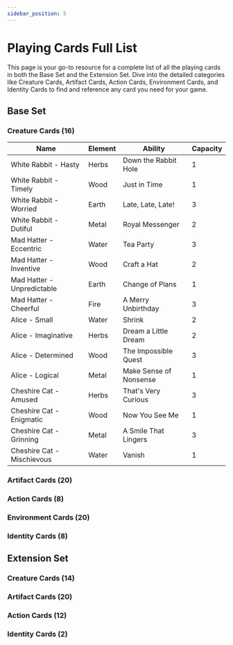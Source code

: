 ```yaml
---
sidebar_position: 5
---
```

# Playing Cards Full List
This page is your go-to resource for a complete list of all the playing cards in both the Base Set and the Extension Set. Dive into the detailed categories like Creature Cards, Artifact Cards, Action Cards, Environment Cards, and Identity Cards to find and reference any card you need for your game.


## Base Set
### Creature Cards (16)
| Name                       | Element | Ability                | Capacity |
|----------------------------|---------|------------------------|----------|
| White Rabbit - Hasty       | Herbs   | Down the Rabbit Hole   | 1        |
| White Rabbit - Timely      | Wood    | Just in Time           | 1        |
| White Rabbit - Worried     | Earth   | Late, Late, Late!      | 3        |
| White Rabbit - Dutiful     | Metal   | Royal Messenger        | 2        |
| Mad Hatter - Eccentric     | Water   | Tea Party              | 3        |
| Mad Hatter - Inventive     | Wood    | Craft a Hat            | 2        |
| Mad Hatter - Unpredictable | Earth   | Change of Plans        | 1        |
| Mad Hatter - Cheerful      | Fire    | A Merry Unbirthday     | 3        |
| Alice - Small              | Water   | Shrink                 | 2        |
| Alice - Imaginative        | Herbs   | Dream a Little Dream   | 2        |
| Alice - Determined         | Wood    | The Impossible Quest   | 3        |
| Alice - Logical            | Metal   | Make Sense of Nonsense | 1        |
| Cheshire Cat - Amused      | Herbs   | That's Very Curious    | 3        |
| Cheshire Cat - Enigmatic   | Wood    | Now You See Me         | 1        |
| Cheshire Cat - Grinning    | Metal   | A Smile That Lingers   | 3        |
| Cheshire Cat - Mischievous | Water   | Vanish                 | 1        |

### Artifact Cards (20)
### Action Cards (8)
### Environment Cards (20)
### Identity Cards (8)

## Extension Set
### Creature Cards (14)
### Artifact Cards (20)
### Action Cards (12)
### Identity Cards (2)